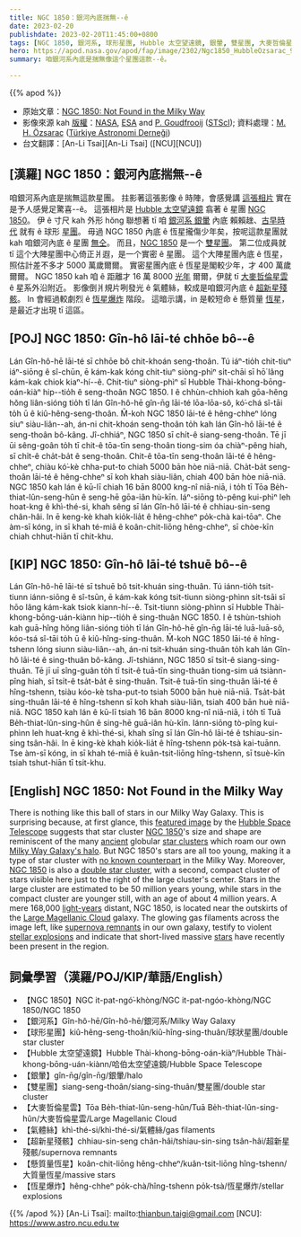 ```yaml
---
title: NGC 1850：銀河內底揣無--ê
date: 2023-02-20
publishdate: 2023-02-20T11:45:00+0800
tags: [NGC 1850, 銀河系, 球形星團, Hubble 太空望遠鏡, 銀暈, 雙星團, 大麥哲倫星雲, 氣體絲, 超新星殘骸, 懸質量恆星, 恆星爆炸]
hero: https://apod.nasa.gov/apod/fap/image/2302/Ngc1850_HubbleOzsarac_960.jpg
summary: 咱銀河系內底是揣無像這个星團這款--ê。

---
```


{{% apod %}}

- 原始文章：[NGC 1850: Not Found in the Milky Way](https://apod.nasa.gov/apod/ap230220.html)
- 影像來源 kah [版權][copyright]：[NASA](https://www.nasa.gov/), [ESA](https://www.esa.int/) and [P. Goudfrooij](https://www.stsci.edu/~goudfroo/Blank.html) ([STScI](https://www.stsci.edu/who-we-are)); 資料處理：[M. H. Özsaraç](https://www.flickr.com/photos/mhozsarac/) ([Türkiye Astronomi Derneği](https://www.tad.org.tr/))
- 台文翻譯：[An-Li Tsai][An-Li Tsai] ([NCU][NCU])

## [漢羅] NGC 1850：銀河內底揣無--ê 
咱銀河系內底是揣無這款星團。
拄影著這張影像 ê 時陣，會感覺講 [這張相片][featured image] 實在是予人感覺足驚喜--ê。
這張相片是 [Hubble 太空望遠鏡][Hubble Space Telescope] 翕著 ê 星團 [NGC 1850][NGC 1850 1]。
伊 ê 寸尺 kah 外形 hŏng 聯想著 tī 咱 [銀河系 銀暈][Milky Way Galaxy's halo] 內底 賴賴趖、[古早時代][ancient] 就有 ê 球形 [星團][star clusters]。
毋過 NGC 1850 內底 ê 恆星攏傷少年矣，按呢這款星團就 kah 咱銀河內底 ê 星團 [無仝][no known counterpart]。
而且，[NGC 1850][NGC 1850 2] 是一个 [雙星團][double star cluster]。
第二位成員就 tī 這个大陣星團中心倚正爿遐，是一个實密 ê 星團。
這个大陣星團內底 ê 恆星，照估計差不多才 5000 萬歲爾爾。
實密星團內底 ê 恆星是閣較少年，才 400 萬歲爾爾。
NGC 1850 kah 咱 ê 距離才 16 萬 8000 [光年][light-years] 爾爾，伊就 tī [大麥哲倫星雲][Large Magellanic Cloud] ê 星系外沿附近。
影像倒爿規片咧發光 ê 氣體絲，較成是咱銀河內底 ê [超新星殘骸][supernova remnants]。
In 會經過較劇烈 ê [恆星爆炸][stellar explosions] 階段。
這暗示講，in 是較短命 ê 懸質量 [恆星][stars]，是最近才出現 tī 這區。


## [POJ] NGC 1850: Gîn-hô lāi-té chhōe bô--ê 
Lán Gîn-hô-hē lāi-té sī chhōe bô chit-khoán seng-thoân.
Tú iáⁿ-tio̍h chit-tiuⁿ iáⁿ-siōng ê sî-chūn, ē kám-kak kóng chit-tiuⁿ siòng-phìⁿ si̍t-chāi sī hō͘ lâng kám-kak chiok kiaⁿ-hí--ê.
Chit-tiuⁿ siòng-phìⁿ sī Hubble Thài-khong-bōng-oán-kiàⁿ hip--tio̍h ê seng-thoân NGC 1850.
I ê chhùn-chhioh kah gōa-hêng hŏng liân-sióng tio̍h tī lán Gîn-hô-hē gîn-n̄g lāi-té lōa-lōa-sô, kó͘-chá sî-tāi to̍h ū ê kiû-hêng-seng-thoân.
M̄-koh NGC 1850 lāi-té ê hêng-chheⁿ lóng siuⁿ siàu-liân--ah, án-ni chit-khoán seng-thoân to̍h kah lán Gîn-hô lāi-té ê seng-thoân bô-kâng.
Jî-chhiáⁿ, NGC 1850 sī chi̍t-ê siang-seng-thoân.
Tē jī ūi sêng-goân to̍h tī chit-ê tōa-tīn seng-thoân tiong-sim óa chiàⁿ-pêng hiah, sī chi̍t-ê cha̍t-ba̍t ê seng-thoân.
Chit-ê tōa-tīn seng-thoân lāi-té ê hêng-chheⁿ, chiàu kó͘-kè chha-put-to chiah 5000 bān hòe niā-niā.
Cha̍t-ba̍t seng-thoân lāi-té ê hêng-chheⁿ sī koh khah siàu-liân, chiah 400 bān hòe niā-niā.
NGC 1850 kah lán ê kū-lī chiah 16 bān 8000 kng-nî niā-niā, i to̍h tī Tōa Be̍h-thiat-lûn-seng-hûn ê seng-hē gōa-iân hù-kīn.
Iáⁿ-siōng tò-pêng kui-phìⁿ leh hoat-kng ê khì-thé-si, khah sêng sī lán Gîn-hô lāi-té ê chhiau-sin-seng chân-hâi.
In ē keng-kè khah kio̍k-lia̍t ê hêng-chheⁿ po̍k-chà kai-tōaⁿ.
Che àm-sī kóng, in sī khah té-miā ê koân-chit-liōng hêng-chheⁿ, sī chòe-kīn chiah chhut-hiān tī chit-khu.




## [KIP] NGC 1850: Gîn-hô lāi-té tshuē bô--ê 
Lán Gîn-hô-hē lāi-té sī tshuē bô tsit-khuán sing-thuân.
Tú iánn-tio̍h tsit-tiunn iánn-siōng ê sî-tsūn, ē kám-kak kóng tsit-tiunn siòng-phìnn si̍t-tsāi sī hōo lâng kám-kak tsiok kiann-hí--ê.
Tsit-tiunn siòng-phìnn sī Hubble Thài-khong-bōng-uán-kiànn hip--tio̍h ê sing-thuân NGC 1850.
I ê tshùn-tshioh kah guā-hîng hŏng liân-sióng tio̍h tī lán Gîn-hô-hē gîn-n̄g lāi-té luā-luā-sô, kóo-tsá sî-tāi to̍h ū ê kiû-hîng-sing-thuân.
M̄-koh NGC 1850 lāi-té ê hîng-tshenn lóng siunn siàu-liân--ah, án-ni tsit-khuán sing-thuân to̍h kah lán Gîn-hô lāi-té ê sing-thuân bô-kâng.
Jî-tshiánn, NGC 1850 sī tsi̍t-ê siang-sing-thuân.
Tē jī uī sîng-guân to̍h tī tsit-ê tuā-tīn sing-thuân tiong-sim uá tsiànn-pîng hiah, sī tsi̍t-ê tsa̍t-ba̍t ê sing-thuân.
Tsit-ê tuā-tīn sing-thuân lāi-té ê hîng-tshenn, tsiàu kóo-kè tsha-put-to tsiah 5000 bān huè niā-niā.
Tsa̍t-ba̍t sing-thuân lāi-té ê hîng-tshenn sī koh khah siàu-liân, tsiah 400 bān huè niā-niā.
NGC 1850 kah lán ê kū-lī tsiah 16 bān 8000 kng-nî niā-niā, i to̍h tī Tuā Be̍h-thiat-lûn-sing-hûn ê sing-hē guā-iân hù-kīn.
Iánn-siōng tò-pîng kui-phìnn leh huat-kng ê khì-thé-si, khah sîng sī lán Gîn-hô lāi-té ê tshiau-sin-sing tsân-hâi.
In ē king-kè khah kio̍k-lia̍t ê hîng-tshenn po̍k-tsà kai-tuānn.
Tse àm-sī kóng, in sī khah té-miā ê kuân-tsit-liōng hîng-tshenn, sī tsuè-kīn tsiah tshut-hiān tī tsit-khu.


## [English] NGC 1850: Not Found in the Milky Way
There is nothing like this ball of stars in our Milky Way Galaxy.
This is surprising because, at first glance, this [featured image][featured image] by the [Hubble Space Telescope][Hubble Space Telescope] suggests that star cluster [NGC 1850][NGC 1850 1]'s size and shape are reminiscent of the many [ancient][ancient] globular [star clusters][star clusters] which roam our own [Milky Way Galaxy's halo][Milky Way Galaxy's halo].
But NGC 1850's stars are all too young, making it a type of star cluster with [no known counterpart][no known counterpart] in the Milky Way.
Moreover, [NGC 1850][NGC 1850 2] is also a [double star cluster][double star cluster], with a second, compact cluster of stars visible here just to the right of the large cluster's center.
Stars in the large cluster are estimated to be 50 million years young, while stars in the compact cluster are younger still, with an age of about 4 million years.
A mere 168,000 [light-years][light-years] distant, NGC 1850, is located near the outskirts of the [Large Magellanic Cloud][Large Magellanic Cloud] galaxy.
The glowing gas filaments across the image left, like [supernova remnants][supernova remnants] in our own galaxy, testify to violent [stellar explosions][stellar explosions] and indicate that short-lived massive [stars][stars] have recently been present in the region.


## 詞彙學習（漢羅/POJ/KIP/華語/English）
- 【NGC 1850】NGC it-pat-ngó͘-khòng/NGC it-pat-ngóo-khòng/NGC 1850/NGC 1850
- 【銀河系】Gîn-hô-hē/Gîn-hô-hē/銀河系/Milky Way Galaxy
- 【球形星團】kiû-hêng-seng-thoân/kiû-hîng-sing-thuân/球狀星團/double star cluster
- 【Hubble 太空望遠鏡】Hubble Thài-khong-bōng-oán-kiàⁿ/Hubble Thài-khong-bōng-uán-kiànn/哈伯太空望遠鏡/Hubble Space Telescope
- 【銀暈】gîn-n̄g/gîn-n̄g/銀暈/halo
- 【雙星團】siang-seng-thoân/siang-sing-thuân/雙星團/double star cluster
- 【大麥哲倫星雲】Tōa Be̍h-thiat-lûn-seng-hûn/Tuā Be̍h-thiat-lûn-sing-hûn/大麥哲倫星雲/Large Magellanic Cloud
- 【氣體絲】khì-thé-si/khì-thé-si/氣體絲/gas filaments
- 【超新星殘骸】chhiau-sin-seng chân-hâi/tshiau-sin-sing tsân-hâi/超新星殘骸/supernova remnants
- 【懸質量恆星】koân-chit-liōng hêng-chheⁿ/kuân-tsit-liōng hîng-tshenn/大質量恆星/massive stars
- 【恆星爆炸】hêng-chheⁿ po̍k-chà/hîng-tshenn po̍k-tsà/恆星爆炸/stellar explosions




{{% /apod %}}
[An-Li Tsai]: mailto:thianbun.taigi@gmail.com
[NCU]: https://www.astro.ncu.edu.tw

[copyright]: https://apod.nasa.gov/apod/fap/lib/about_apod.html#srapply
[License]: https://creativecommons.org/licenses/by/2.0/

[featured image]:https://www.flickr.com/photos/mhozsarac/52639407387/in/dateposted/
[Hubble Space Telescope]:https://www.nasa.gov/mission_pages/hubble/story/index.html
[NGC 1850 1]:https://en.wikipedia.org/wiki/NGC_1850
[ancient]:https://apod.nasa.gov/apod/ap230130.html
[star clusters]:https://en.wikipedia.org/wiki/Globular_cluster
[Milky Way Galaxy's halo]:https://en.wikipedia.org/wiki/Stellar_halo
[no known counterpart]:https://www.meme-arsenal.com/memes/4b87f4d2c84a7197cf9141e2e2295c4b.jpg
[NGC 1850 2]:https://hubblesite.org/contents/media/images/2001/25/1093-Image.html
[double star cluster]:https://apod.nasa.gov/apod/ap221122.html
[light-years]:https://spaceplace.nasa.gov/light-year/en/
[Large Magellanic Cloud]:https://apod.nasa.gov/apod/ap200523.html
[supernova remnants]:https://apod.nasa.gov/apod/ap220113.html
[stellar explosions]:https://spaceplace.nasa.gov/supernova/en/
[stars]:https://science.nasa.gov/astrophysics/focus-areas/how-do-stars-form-and-evolve


